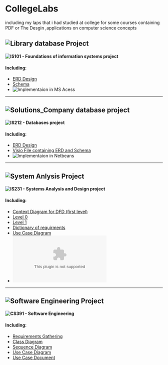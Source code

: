 # CollegeLabs
including my laps that i had studied at college for some courses containing PDF or The Desgin ,applications on computer science concepts

## ![Library database Project](https://github.com/aboelkassem/CollegeLabs/tree/master/Library%20database%20Project)
#### ![IS101 - Foundations of information systems project](https://github.com/aboelkassem/CollegeMaterials/tree/master/First%20Level/Second%20Term/IS101%20-%20Foundations%20of%20information%20systems)
#### Including:
* <a href="https://github.com/aboelkassem/CollegeLabs/blob/master/Library%20database%20Project/Library%20ERD.jpg">ERD Design</a>
* <a href="https://github.com/aboelkassem/CollegeLabs/blob/master/Library%20database%20Project/library%20Schema.png">Schema</a>
* ![Implementaion in MS Acess](https://github.com/aboelkassem/CollegeLabs/blob/master/Library%20database%20Project/library.accdb)

<hr/>

## ![Solutions_Company database project](https://github.com/aboelkassem/CollegeLabs/tree/master/Solutions_Company%20database%20project)
#### ![IS212 - Databases project](https://github.com/aboelkassem/CollegeMaterials/tree/master/Second%20Level/First%20Term/IS212%20-%20Databases)
#### Including:
* <a href="https://github.com/aboelkassem/CollegeLabs/blob/master/Solutions_Company%20database%20project/Solutions.pdf">ERD Design</a>
* <a href="https://github.com/aboelkassem/CollegeLabs/blob/master/Solutions_Company%20database%20project/Solutions.vsdx">Visio File containing ERD and Schema</a>
* ![Implementaion in Netbeans](https://github.com/aboelkassem/CollegeLabs/tree/master/Solutions_Company%20database%20project/Solutions)

<hr/>

## ![System Anlysis Project](https://github.com/aboelkassem/CollegeLabs/tree/master/System%20Anlysis%20Project)
#### ![IS231 - Systems Analysis and Design project](https://github.com/aboelkassem/CollegeMaterials/tree/master/Second%20Level/First%20Term/IS231%20-%20Systems%20Analysis%20and%20Design)
#### Including:
* <a href="https://github.com/aboelkassem/CollegeLabs/blob/master/System%20Anlysis%20Project/PDF%20Files/e-commerce_context-digram.pdf">Context Diagram for DFD (first level)</a>
* <a href="https://github.com/aboelkassem/CollegeLabs/blob/master/System%20Anlysis%20Project/PDF%20Files/e-commerce_Level0.pdf">Level 0</a>
* <a href="https://github.com/aboelkassem/CollegeLabs/blob/master/System%20Anlysis%20Project/PDF%20Files/e-commerce_Level1.pdf">Level 1</a>
* <a href="https://github.com/aboelkassem/CollegeLabs/blob/master/System%20Anlysis%20Project/PDF%20Files/Dicitionary.pdf">Dictionary of requirments</a>
* <a href="https://github.com/aboelkassem/CollegeLabs/blob/master/System%20Anlysis%20Project/PDF%20Files/use%20case%20diagram.pdf">Use Case Diagram</a>
* ![The Presentation that contains project description and analysis using DFD](https://github.com/aboelkassem/CollegeLabs/blob/master/System%20Anlysis%20Project/Code01.pptx)

<hr/>

## ![Software Engineering Project](https://github.com/aboelkassem/CollegeLabs/tree/master/DHF%20SE%20Project)
#### ![CS391 - Software Engineering](https://github.com/aboelkassem/CollegeMaterials/tree/master/Third%20Level/First%20Term/Computer%20Science%20Department/CS391%20-%20Software%20Engineering)
#### Including:
* <a href="https://github.com/aboelkassem/CollegeLabs/blob/master/DHF%20SE%20Project/DHF_Requirements%20Gathering.docx">Requirements Gathering</a>
* <a href="https://github.com/aboelkassem/CollegeLabs/blob/master/DHF%20SE%20Project/DHF_Class%20Diagram.pdf">Class Diagram</a>
* <a href="https://github.com/aboelkassem/CollegeLabs/blob/master/DHF%20SE%20Project/DHF_Sequence%20Diagram.pdf">Sequence Diagram</a>
* <a href="https://github.com/aboelkassem/CollegeLabs/blob/master/DHF%20SE%20Project/DHF_Use%20case%20diagram.pdf">Use Case Diagram</a>
* <a href="https://github.com/aboelkassem/CollegeLabs/blob/master/DHF%20SE%20Project/DHF_Use%20Cases%20Document.docx">Use Case Document</a>
